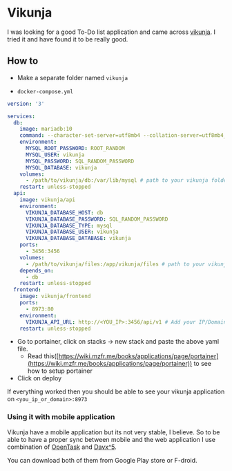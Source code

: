 # Vikunja

I was looking for a good To-Do list application and came across [vikunja](). I tried it and have found it to be really good.

## How to

* Make a separate folder named `vikunja`

* `docker-compose.yml`

```yml
version: '3'

services:
  db:
    image: mariadb:10
    command: --character-set-server=utf8mb4 --collation-server=utf8mb4_unicode_ci
    environment:
      MYSQL_ROOT_PASSWORD: ROOT_RANDOM
      MYSQL_USER: vikunja
      MYSQL_PASSWORD: SQL_RANDOM_PASSWORD
      MYSQL_DATABASE: vikunja
    volumes:
      - /path/to/vikunja/db:/var/lib/mysql # path to your vikunja folder
    restart: unless-stopped
  api:
    image: vikunja/api
    environment:
      VIKUNJA_DATABASE_HOST: db
      VIKUNJA_DATABASE_PASSWORD: SQL_RANDOM_PASSWORD
      VIKUNJA_DATABASE_TYPE: mysql
      VIKUNJA_DATABASE_USER: vikunja
      VIKUNJA_DATABASE_DATABASE: vikunja
    ports:
      - 3456:3456
    volumes:
      - /path/to/vikunja/files:/app/vikunja/files # path to your vikunja folder
    depends_on:
      - db
    restart: unless-stopped
  frontend:
    image: vikunja/frontend
    ports:
      - 8973:80
    environment:
      VIKUNJA_API_URL: http://<YOU_IP>:3456/api/v1 # Add your IP/Domain
    restart: unless-stopped
```
* Go to portainer, click on stacks -> new stack and paste the above yaml file.
    - Read this([https://wiki.mzfr.me/books/applications/page/portainer](https://wiki.mzfr.me/books/applications/page/portainer)) to see how to setup portainer
* Click on deploy

If everything worked then you should be able to see your vikunja application on `<you_ip_or_domain>:8973`

### Using it with mobile application

Vikunja have a mobile application but its not very stable, I believe. So to be able to have a proper sync between mobile and the web application I use combination of [OpenTask]() and [Davx^5]().

You can download both of them from Google Play store or F-droid.